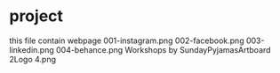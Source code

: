 # project
this file contain webpage
001-instagram.png
002-facebook.png
003-linkedin.png
004-behance.png
Workshops by SundayPyjamasArtboard 2Logo 4.png
